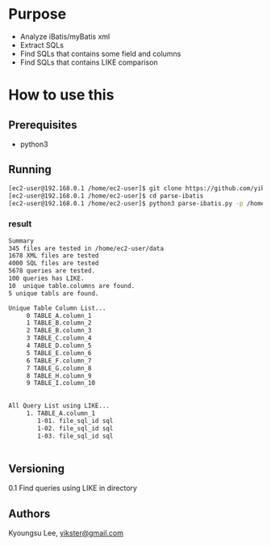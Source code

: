 # Purpose
 * Analyze iBatis/myBatis xml
 * Extract SQLs
 * Find SQLs that contains some field and columns
 * Find SQLs that contains LIKE comparison
 
# How to use this
## Prerequisites
 * python3

## Running
```bash
[ec2-user@192.168.0.1 /home/ec2-user]$ git clone https://github.com/yikster/parse-ibatis
[ec2-user@192.168.0.1 /home/ec2-user]$ cd parse-ibatis
[ec2-user@192.168.0.1 /home/ec2-user]$ python3 parse-ibatis.py -p /home/ec2-user/data 
```
### result
```bash
Summary
345 files are tested in /home/ec2-user/data
1678 XML files are tested
4000 SQL files are tested
5678 queries are tested.
100 queries has LIKE.
10  unique table.columns are found.
5 unique tabls are found.

Unique Table Column List...
	 0 TABLE_A.column_1
	 1 TABLE_B.column_2
	 2 TABLE_B.column_3
	 3 TABLE_C.column_4
	 4 TABLE_D.column_5
	 5 TABLE_E.column_6
	 6 TABLE_F.column_7
	 7 TABLE_G.column_8
	 8 TABLE_H.column_9
	 9 TABLE_I.column_10
	 
	 
All Query List using LIKE...
     1. TABLE_A.column_1
        1-01. file_sql_id sql
        1-02. file_sql_id sql
        1-03. file_sql_id sql
	 
```

## Versioning
0.1 Find queries using LIKE in directory

## Authors
Kyoungsu Lee, yikster@gmail.com